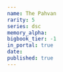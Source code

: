 ```yaml
---
name: The Pahvan
rarity: 5
series: dsc
memory_alpha:
bigbook_tier: -1
in_portal: true
date:
published: true
---
```



